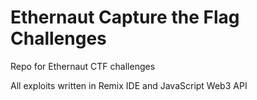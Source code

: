 # Ethernaut Capture the Flag Challenges 
Repo for Ethernaut CTF challenges 

All exploits written in Remix IDE and JavaScript Web3 API
